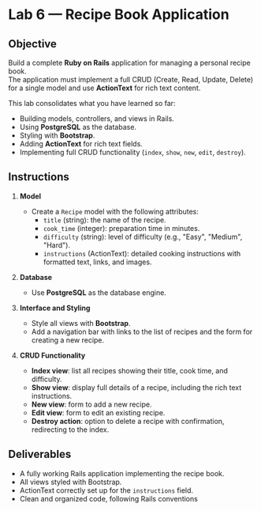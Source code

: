 # Lab 6 — Recipe Book Application

## Objective
Build a complete **Ruby on Rails** application for managing a personal recipe book.  
The application must implement a full CRUD (Create, Read, Update, Delete) for a single model and use **ActionText** for rich text content.

This lab consolidates what you have learned so far:
- Building models, controllers, and views in Rails.
- Using **PostgreSQL** as the database.
- Styling with **Bootstrap**.
- Adding **ActionText** for rich text fields.
- Implementing full CRUD functionality (`index`, `show`, `new`, `edit`, `destroy`).

## Instructions
1. **Model**
   - Create a `Recipe` model with the following attributes:
     - `title` (string): the name of the recipe.
     - `cook_time` (integer): preparation time in minutes.
     - `difficulty` (string): level of difficulty (e.g., "Easy", "Medium", "Hard").
     - `instructions` (ActionText): detailed cooking instructions with formatted text, links, and images.

2. **Database**
   - Use **PostgreSQL** as the database engine.

3. **Interface and Styling**
   - Style all views with **Bootstrap**.
   - Add a navigation bar with links to the list of recipes and the form for creating a new recipe.

4. **CRUD Functionality**
   - **Index view**: list all recipes showing their title, cook time, and difficulty.
   - **Show view**: display full details of a recipe, including the rich text instructions.
   - **New view**: form to add a new recipe.
   - **Edit view**: form to edit an existing recipe.
   - **Destroy action**: option to delete a recipe with confirmation, redirecting to the index.

## Deliverables
- A fully working Rails application implementing the recipe book.
- All views styled with Bootstrap.
- ActionText correctly set up for the `instructions` field.
- Clean and organized code, following Rails conventions